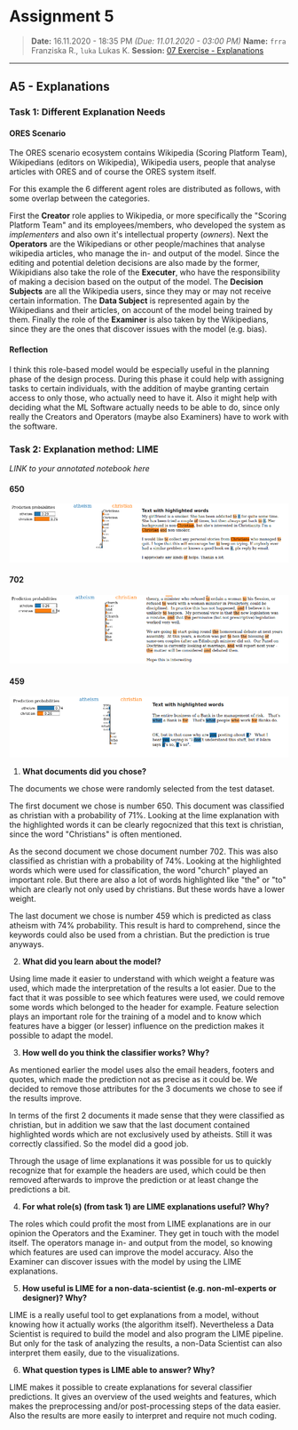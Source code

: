 # Assignment 5
> **Date:** 16.11.2020 - 18:35 PM *(Due: 11.01.2020 - 03:00 PM)*
> **Name:** `frra` Franziska R., `luka` Lukas K.
> **Session:** [07 Exercise - Explanations](https://github.com/FUB-HCC/hcds-winter-2020/wiki/07_exercise)   
----

## A5 - Explanations

### Task 1: Different Explanation Needs

#### ORES Scenario

The ORES scenario ecosystem contains Wikipedia (Scoring Platform Team), Wikipedians (editors on Wikipedia), Wikipedia users, people that analyse articles with ORES and of course the ORES system itself.

For this example the 6 different agent roles are distributed as follows, with some overlap between the categories.

First the **Creator** role applies to Wikipedia, or more specifically the "Scoring Platform Team" and its employees/members, who developed the system as *implementers* and also own it's intellectual property (*owners*). Next the **Operators** are the Wikipedians or other people/machines that analyse wikipedia articles, who manage the in- and output of the model. Since the editing and potential deletion decisions are also made by the former, Wikipidians also take the role of the **Executer**, who have the responsibility of making a decision based on the output of the model. The **Decision Subjects** are all the Wikipedia users, since they may or may not receive certain information. The **Data Subject** is represented again by the Wikipedians and their articles, on account of the model being trained by them. Finally the role of the **Examiner** is also taken by the Wikipedians, since they are the ones that discover issues with the model (e.g. bias).

#### Reflection

I think this role-based model would be especially useful in the planning phase of the design process. During this phase it could help with assigning tasks to certain individuals, with the addition of maybe granting certain access to only those, who actually need to have it. Also it might help with deciding what the ML Software actually needs to be able to do, since only really the Creators and Operators (maybe also Examiners) have to work with the software.

### Task 2: Explanation method: LIME

_LINK to your annotated notebook here_

#### 650
![](pred1.png)

#### 702
![](pred2.png)

#### 459
![](pred3.png)

1. **What documents did you chose?**

The documents we chose were randomly selected from the test dataset.

The first document we chose is number 650. This document was classified as christian with a probability of 71%. Looking at the lime explanation with the highlighted words it can be clearly regocnized that this text is christian, since the word "Christians" is often mentioned. 

As the second document we chose document number 702. This was also classified as christian with a probability of 74%. Looking at the highlighted words which were used for classification, the word "church" played an important role. But there are also a lot of words highlighted like "the" or "to" which are clearly not only used by christians. But these words have a lower weight. 

The last document we chose is number 459 which is predicted as class atheism with 74% probability. This result is hard to comprehend, since the keywords could also be used from a christian. But the prediction is true anyways. 


2. **What did you learn about the model?**

Using lime made it easier to understand with which weight a feature was used, which made the interpretation of the results a lot easier. Due to the fact that it was possible to see which features were used, we could remove some words which belonged to the header for example. Feature selection plays an important role for the training of a model and to know which features have a bigger (or lesser) influence on the prediction makes it possible to adapt the model. 


3. **How well do you think the classifier works? Why?**

As mentioned earlier the model uses also the email headers, footers and quotes, which made the prediction not as precise as it could be. We decided to remove those attributes for the 3 documents we chose to see if the results improve. 

In terms of the first 2 documents it made sense that they were classified as christian, but in addition we saw that the last document contained highlighted words which are not exclusively used by atheists. Still it was correctly classified. So the model did a good job.

Through the usage of lime explanations it was possible for us to quickly recognize that for example the headers are used, which could be then removed afterwards to improve the prediction or at least change the predictions a bit. 

4. **For what role(s) (from task 1) are LIME explanations useful? Why?**

The roles which could profit the most from LIME explanations are in our opinion the Operators and the Examiner. They get in touch with the model itself. The operators manage in- and output from the model, so knowing which features are used can improve the model accuracy. Also the Examiner can discover issues with the model by using the LIME explanations.

5. **How useful is LIME for a non-data-scientist (e.g. non-ml-experts or designer)? Why?**

LIME is a really useful tool to get explanations from a model, without knowing how it actually works (the algorithm itself). Nevertheless a Data Scientist is required to build the model and also program the LIME pipeline. But only for the task of analyzing the results, a non-Data Scientist can also interpret them easily, due to the visualizations. 


6. **What question types is LIME able to answer? Why?** 

LIME makes it possible to create explanations for several classifier predictions. It gives an overview of the used weights and features, which makes the preprocessing and/or post-processing steps of the data easier. Also the results are more easily to interpret and require not much coding.
